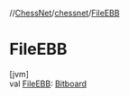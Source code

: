 //[ChessNet](../../index.md)/[chessnet](index.md)/[FileEBB](-file-e-b-b.md)

# FileEBB

[jvm]\
val [FileEBB](-file-e-b-b.md): [Bitboard](index.md#610777926%2FClasslikes%2F-1216412040)
